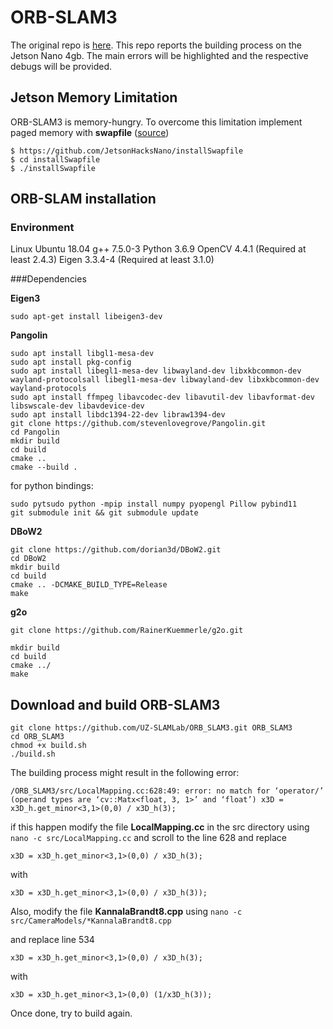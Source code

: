 # ORB-SLAM3

The original repo is [here](https://github.com/UZ-SLAMLab/ORB_SLAM3).
This repo reports the building process on the Jetson Nano 4gb. The main errors will be highlighted and the respective debugs will be provided.

## Jetson Memory Limitation
ORB-SLAM3 is memory-hungry. To overcome this limitation implement paged memory with **swapfile** ([source](https://github.com/JetsonHacksNano/installSwapfile))
```
$ https://github.com/JetsonHacksNano/installSwapfile
$ cd installSwapfile
$ ./installSwapfile
```

## ORB-SLAM installation
### Environment
Linux Ubuntu 18.04
g++ 7.5.0-3
Python 3.6.9
OpenCV 4.4.1 (Required at least 2.4.3)
Eigen 3.3.4-4 (Required at least 3.1.0)

###Dependencies

**Eigen3**
```
sudo apt-get install libeigen3-dev
```
**Pangolin**
```
sudo apt install libgl1-mesa-dev
sudo apt install pkg-config
sudo apt install libegl1-mesa-dev libwayland-dev libxkbcommon-dev wayland-protocolsall libegl1-mesa-dev libwayland-dev libxkbcommon-dev wayland-protocols
sudo apt install ffmpeg libavcodec-dev libavutil-dev libavformat-dev libswscale-dev libavdevice-dev
sudo apt install libdc1394-22-dev libraw1394-dev
git clone https://github.com/stevenlovegrove/Pangolin.git
cd Pangolin
mkdir build
cd build
cmake ..
cmake --build .
```

for python bindings:
```
sudo pytsudo python -mpip install numpy pyopengl Pillow pybind11
git submodule init && git submodule update
```
**DBoW2**
```
git clone https://github.com/dorian3d/DBoW2.git
cd DBoW2
mkdir build
cd build
cmake .. -DCMAKE_BUILD_TYPE=Release
make
```
**g2o**

```
git clone https://github.com/RainerKuemmerle/g2o.git

mkdir build
cd build
cmake ../
make
```
## Download and build ORB-SLAM3
```
git clone https://github.com/UZ-SLAMLab/ORB_SLAM3.git ORB_SLAM3
cd ORB_SLAM3
chmod +x build.sh
./build.sh
```
The building process might result in the following error:
```
/ORB_SLAM3/src/LocalMapping.cc:628:49: error: no match for ‘operator/’ (operand types are ‘cv::Matx<float, 3, 1>’ and ‘float’) x3D = x3D_h.get_minor<3,1>(0,0) / x3D_h(3);
```
if this happen modify the file **LocalMapping.cc** in the src directory using 
```nano -c src/LocalMapping.cc``` and scroll to the line 628 and replace
```
x3D = x3D_h.get_minor<3,1>(0,0) / x3D_h(3);
```
with
```
x3D = x3D_h.get_minor<3,1>(0,0) / x3D_h(3));
```
Also, modify the file **KannalaBrandt8.cpp** using ```nano -c src/CameraModels/*KannalaBrandt8.cpp```

and replace line 534
```
x3D = x3D_h.get_minor<3,1>(0,0) / x3D_h(3);
```
with
```
x3D = x3D_h.get_minor<3,1>(0,0) (1/x3D_h(3));
```
Once done, try to build again.

